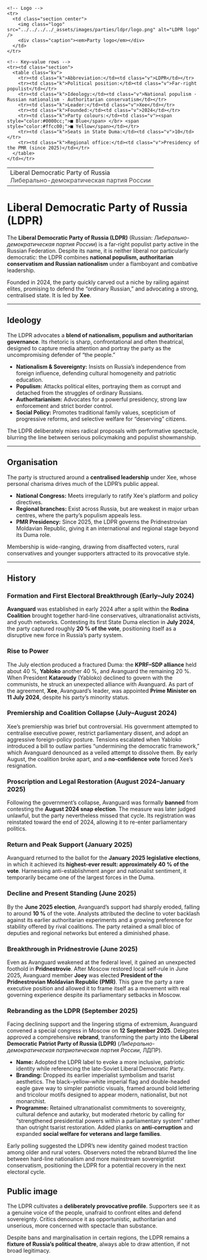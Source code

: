 <div class="infobox-right">
  <table class="infobox">
    <tr>
      <td class="title">Liberal Democratic Party of Russia<br/><span style="font-weight:400; opacity:.8;">Либерально-демократическая партия России</span></td>
    </tr>

    <!-- Logo -->
    <tr>
      <td class="section center">
        <img class="logo" src="../../../../_assets/images/parties/ldpr/logo.png" alt="LDPR logo" />
        <div class="caption"><em>Party logo</em></div>
      </td>
    </tr>

    <!-- Key–value rows -->
    <tr><td class="section">
      <table class="kv">
        <tr><td class="k">Abbreviation:</td><td class="v">LDPR</td></tr>
        <tr><td class="k">Political position:</td><td class="v">Far-right populist</td></tr>
        <tr><td class="k">Ideology:</td><td class="v">National populism · Russian nationalism · Authoritarian conservatism</td></tr>
        <tr><td class="k">Leader:</td><td class="v">Xee</td></tr>
        <tr><td class="k">Founded:</td><td class="v">2024</td></tr>
        <tr><td class="k">Party colours:</td><td class="v"><span style="color:#0000cc;">■ Blue</span> </br> <span style="color:#ffcc00;">■ Yellow</span></td></tr>
        <tr><td class="k">Seats in State Duma:</td><td class="v">10</td></tr>
        <tr><td class="k">Regional office:</td><td class="v">Presidency of the PMR (since 2025)</td></tr>
      </table>
    </td></tr>
  </table>
</div>

# Liberal Democratic Party of Russia (LDPR)

The **Liberal Democratic Party of Russia (LDPR)** (Russian: *Либерально-демократическая партия России*) is a far-right populist party active in the Russian Federation. Despite its name, it is neither liberal nor particularly democratic: the LDPR combines **national populism, authoritarian conservatism and Russian nationalism** under a flamboyant and combative leadership.  

Founded in 2024, the party quickly carved out a niche by railing against elites, promising to defend the “ordinary Russian,” and advocating a strong, centralised state. It is led by **Xee**.

---

## Ideology
The LDPR advocates a **blend of nationalism, populism and authoritarian governance**. Its rhetoric is sharp, confrontational and often theatrical, designed to capture media attention and portray the party as the uncompromising defender of “the people.”

- **Nationalism & Sovereignty:** Insists on Russia’s independence from foreign influence, defending cultural homogeneity and patriotic education.  
- **Populism:** Attacks political elites, portraying them as corrupt and detached from the struggles of ordinary Russians.  
- **Authoritarianism:** Advocates for a powerful presidency, strong law enforcement and strict border control.  
- **Social Policy:** Promotes traditional family values, scepticism of progressive reforms, and selective welfare for “deserving” citizens.  

The LDPR deliberately mixes radical proposals with performative spectacle, blurring the line between serious policymaking and populist showmanship.

---

## Organisation
The party is structured around a **centralised leadership** under Xee, whose personal charisma drives much of the LDPR’s public appeal.  

- **National Congress:** Meets irregularly to ratify Xee's platform and policy directives.  
- **Regional branches:** Exist across Russia, but are weakest in major urban centres, where the party’s populism appeals less.  
- **PMR Presidency:** Since 2025, the LDPR governs the Pridnestrovian Moldavian Republic, giving it an international and regional stage beyond its Duma role.  

Membership is wide-ranging, drawing from disaffected voters, rural conservatives and younger supporters attracted to its provocative style.

---

## History

### Formation and First Electoral Breakthrough (Early–July 2024)

**Avanguard** was established in early 2024 after a split within the **Rodina Coalition** brought together hard-line conservatives, ultranationalist activists, and youth networks. Contesting its first State Duma election in **July 2024**, the party captured roughly **20 % of the vote**, positioning itself as a disruptive new force in Russia’s party system.

### Rise to Power

The July election produced a fractured Duma: the **KPRF–SDP alliance** held about 40 %, **Yabloko** another 40 %, and Avanguard the remaining 20 %. When President **Kataroudy** (Yabloko) declined to govern with the communists, he struck an unexpected alliance with Avanguard. As part of the agreement, **Xee**, Avanguard’s leader, was appointed **Prime Minister on 11 July 2024**, despite his party’s minority status.

### Premiership and Coalition Collapse (July–August 2024)

Xee’s premiership was brief but controversial. His government attempted to centralise executive power, restrict parliamentary dissent, and adopt an aggressive foreign-policy posture. Tensions escalated when Yabloko introduced a bill to outlaw parties “undermining the democratic framework,” which Avanguard denounced as a veiled attempt to dissolve them. By early August, the coalition broke apart, and a **no-confidence vote** forced Xee’s resignation.

### Proscription and Legal Restoration (August 2024–January 2025)

Following the government’s collapse, Avanguard was formally **banned** from contesting the **August 2024 snap election**. The measure was later judged unlawful, but the party nevertheless missed that cycle. Its registration was reinstated toward the end of 2024, allowing it to re-enter parliamentary politics.

### Return and Peak Support (January 2025)

Avanguard returned to the ballot for the **January 2025 legislative elections**, in which it achieved its **highest-ever result: approximately 40 % of the vote**. Harnessing anti-establishment anger and nationalist sentiment, it temporarily became one of the largest forces in the Duma.

### Decline and Present Standing (June 2025)

By the **June 2025 election**, Avanguard’s support had sharply eroded, falling to around **10 %** of the vote. Analysts attributed the decline to voter backlash against its earlier authoritarian experiments and a growing preference for stability offered by rival coalitions. The party retained a small bloc of deputies and regional networks but entered a diminished phase.

### Breakthrough in Pridnestrovie (June 2025)

Even as Avanguard weakened at the federal level, it gained an unexpected foothold in **Pridnestrovie**. After Moscow restored local self-rule in June 2025, Avanguard member **Joey** was elected **President of the Pridnestrovian Moldavian Republic (PMR)**. This gave the party a rare executive position and allowed it to frame itself as a movement with real governing experience despite its parliamentary setbacks in Moscow.

### Rebranding as the LDPR (September 2025)

Facing declining support and the lingering stigma of extremism, Avanguard convened a special congress in Moscow on **12 September 2025**. Delegates approved a comprehensive **rebrand**, transforming the party into the **Liberal Democratic Patriot Party of Russia (LDPR)** (*Либерально-демократическая патриотическая партия России*, ЛДПР).

* **Name:** Adopted the LDPR label to evoke a more inclusive, patriotic identity while referencing the late-Soviet Liberal Democratic Party.
* **Branding:** Dropped its earlier imperialist symbolism and tsarist aesthetics. The black–yellow–white imperial flag and double-headed eagle gave way to simpler patriotic visuals, framed around bold lettering and tricolour motifs designed to appear modern, nationalist, but not monarchist.
* **Programme:** Retained ultranationalist commitments to sovereignty, cultural defence and autarky, but moderated rhetoric by calling for “strengthened presidential powers within a parliamentary system” rather than outright tsarist restoration. Added planks on **anti-corruption** and expanded **social welfare for veterans and large families**.

Early polling suggested the LDPR’s new identity gained modest traction among older and rural voters. Observers noted the rebrand blurred the line between hard-line nationalism and more mainstream sovereigntist conservatism, positioning the LDPR for a potential recovery in the next electoral cycle.


## Public image
The LDPR cultivates a **deliberately provocative profile**. Supporters see it as a genuine voice of the people, unafraid to confront elites and defend sovereignty. Critics denounce it as opportunistic, authoritarian and unserious, more concerned with spectacle than substance.  

Despite bans and marginalisation in certain regions, the LDPR remains a **fixture of Russia’s political theatre**, always able to draw attention, if not broad legitimacy.

